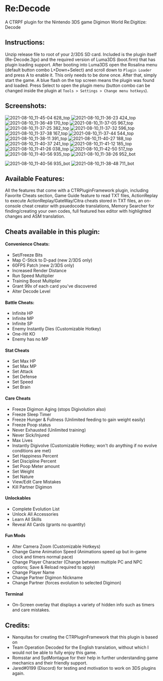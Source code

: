 # Re:Decode
 A CTRPF plugin for the Nintendo 3DS game Digimon World Re:Digitize: Decode

 ## Instructions:
 Unzip release file to root of your 2/3DS SD card. Included is the plugin itself (Re-Decode.3gx) and the required version of Luma3DS (boot.firm) that has plugin loading support. After booting into Luma3DS open the Rosalina menu (default button combo L+Down+Select) and scroll down to `Plugin Loader` and press A to enable it. This only needs to be done once. After that, simply start the game. A blue flash on the top screen means the plugin was found and loaded. Press Select to open the plugin menu (button combo can be changed inside the plugin at `Tools > Settings > Change menu hotkeys`).

 ## Screenshots:
 ![2021-08-10_11-45-04 628_top](https://user-images.githubusercontent.com/18319133/128909024-892161b3-43c4-4eae-a0a3-87d474b7424f.jpeg)
 ![2021-08-10_11-36-23 424_top](https://user-images.githubusercontent.com/18319133/128908487-b4d6be01-5372-44f5-9643-62fff81f1038.jpeg)
 ![2021-08-10_11-36-49 170_top](https://user-images.githubusercontent.com/18319133/128908709-35610fc4-5a71-4a49-9246-645d04fc9d23.jpeg)
 ![2021-08-10_11-37-05 967_top](https://user-images.githubusercontent.com/18319133/128908730-3f099126-784f-4989-a640-d98b8ab61969.jpeg)
 ![2021-08-10_11-37-25 382_top](https://user-images.githubusercontent.com/18319133/128908742-df41c22c-e0de-447a-a57a-47dd9cb6a045.jpeg)
 ![2021-08-10_11-37-32 596_top](https://user-images.githubusercontent.com/18319133/128908751-565c611b-28a6-4b1f-a503-1c69efcb867d.jpeg)
 ![2021-08-10_11-37-38 167_top](https://user-images.githubusercontent.com/18319133/128908761-9509de43-5284-4456-bd49-325325af4471.jpeg)
 ![2021-08-10_11-37-44 544_top](https://user-images.githubusercontent.com/18319133/128908770-97cba7f1-fe0e-4530-836e-d384b962ac6d.jpeg)
 ![2021-08-10_11-38-11 391_top](https://user-images.githubusercontent.com/18319133/128909007-df148ffe-aefd-499f-b2b9-872b3320778d.jpeg)
 ![2021-08-10_11-40-27 188_top](https://user-images.githubusercontent.com/18319133/128909011-ded84b12-6d63-488f-818a-06548707ff09.jpeg)
 ![2021-08-10_11-40-37 241_top](https://user-images.githubusercontent.com/18319133/128909013-5f7d215d-b788-44dd-b65d-609a136bd599.jpeg)
 ![2021-08-10_11-41-12 185_top](https://user-images.githubusercontent.com/18319133/128909018-6985e22c-92d7-48d0-9da9-60cb41f40de4.jpeg)
 ![2021-08-10_11-41-26 038_top](https://user-images.githubusercontent.com/18319133/128909022-db646db8-4e60-4124-91a2-ae31c708b5af.jpeg)
 ![2021-08-10_11-42-50 517_top](https://user-images.githubusercontent.com/18319133/128909023-567cbc2a-dbcc-482b-a346-ef17ffd33ea0.jpeg)
 ![2021-08-10_11-40-56 935_top](https://user-images.githubusercontent.com/18319133/128909016-0b48f8c4-8e22-4812-bb10-b91f414792dd.jpeg)
 ![2021-08-10_11-38-26 952_bot](https://user-images.githubusercontent.com/18319133/128909009-c22df7f9-6e69-4574-a62e-18e915a03ea9.jpeg)

 ![2021-08-10_11-40-56 935_bot](https://user-images.githubusercontent.com/18319133/128909014-fcae95cf-be6c-4625-b833-89d1e62695a5.jpeg)
 ![2021-08-10_11-38-48 711_bot](https://user-images.githubusercontent.com/18319133/128909010-f58cdd78-1127-4fe8-b57d-c4b99c3b86fa.jpeg)

 ## Available Features:

 All the features that come with a CTRPluginFramework plugin, including Favorite Cheats section, Game Guide feature to read TXT files, ActionReplay to execute ActionReplay/GateWay/Citra cheats stored in TXT files, an on-console cheat creator with psuedocode translations, Memory Searcher for finding/creating your own codes, full featured hex editor with highlighted changes and ASM translation.

 ## Cheats available in this plugin:

 #### Convenience Cheats:
 * Set/Freeze Bits
 * Map C-Stick to D-pad (new 2/3DS only)
 * 60FPS Patch )new 2/3DS only)
 * Increased Render Distance
 * Run Speed Multiplier
 * Training Boost Multiplier
 * Grant 99x of each card you've discovered
 * Alter Decode Level

 #### Battle Cheats:
 * Infinite HP
 * Infinite MP
 * Infinite SP
 * Enemy Instantly Dies (Customizable Hotkey)
 * One-Hit KO
 * Enemy has no MP

 #### Stat Cheats
 * Set Max HP
 * Set Max MP
 * Set Attack
 * Set Defense
 * Set Speed
 * Set Brain

 #### Care Cheats
 * Freeze Digimon Aging (stops Digivolution also)
 * Freeze Sleep Timer
 * Freeze Hunger & Fullness (Unlimited feeding to gain weight easily)
 * Freeze Poop status
 * Never Exhausted (Unlimited training)
 * Never Sick/Injured
 * Max Lives
 * Instantly Digivolve (Customizable Hotkey; won't do anything if no evolve conditions are met)
 * Set Happiness Percent
 * Set Discipline Percent
 * Set Poop Meter amount
 * Set Weight
 * Set Nature
 * View/Edit Care Mistakes
 * Kill Partner Digimon

 #### Unlockables
 * Complete Evolution List
 * Unlock All Accessories
 * Learn All Skills
 * Reveal All Cards (grants no quantity)

 #### Fun Mods
 * Alter Camera Zoom (Customizable Hotkeys)
 * Change Game Animation Speed (Animations speed up but in-game clock and timers normal pace)
 * Change Player Character (Change between multiple PC and NPC options; Save & Reload required to apply)
 * Change Player Name
 * Change Partner Digimon Nickname
 * Change Partner (forces evolution to selected Digimon)

 #### Terminal
 * On-Screen overlay that displays a variety of hidden info such as timers and care mistakes.

 ## Credits:
 * Nanquitas for creating the CTRPluginFramework that this plugin is based on
 * Team Operation Decoded for the English translation, without which I would not be able to fully enjoy this game.
 * Romsstar and SydMontague for their help in further understanding game mechanics and their friendly support.
 * Jared#0199 (Discord) for testing and motivation to work on 3DS plugins again.